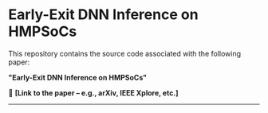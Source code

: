 # Early-Exit DNN Inference on HMPSoCs

This repository contains the source code associated with the following paper:

**"Early-Exit DNN Inference on HMPSoCs"**  

📄 **[Link to the paper – e.g., arXiv, IEEE Xplore, etc.]**

---
